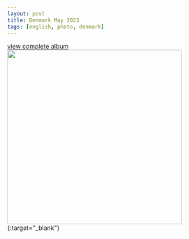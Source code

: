 ```yaml
---
layout: post
title: Denmark May 2023
tags: [english, photo, denmark]
---
```

[view complete album  
<img src="https://cdn.myportfolio.com/014b1285-2927-4f01-9571-7cfa6a04e746/9ce38bd7-7dc0-4da3-8321-c9af74012265_rw_1200.jpg?h=da3a45ef50af35cecc980eae750ffe77" width=400/>](https://photo.soerenkoehler.de/2023-danemark){:target="_blank"}